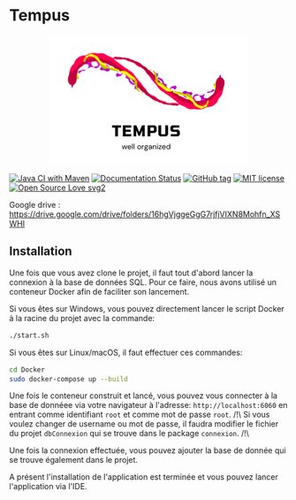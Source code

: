 
# Tempus
<p align="center">
  <img width="357" height="233" src="images/Tempus.png">
</p>

[![Java CI with Maven](https://github.com/AcademyHeig-vd/PRO-Project/actions/workflows/maven.yml/badge.svg)](https://github.com/AcademyHeig-vd/PRO-Project/actions/workflows/maven.yml)
[![Documentation Status](https://readthedocs.org/projects/ansicolortags/badge/?version=latest)](http://ansicolortags.readthedocs.io/?badge=latest)
[![GitHub tag](https://img.shields.io/github/tag/Naereen/StrapDown.js.svg)](https://GitHub.com/Naereen/StrapDown.js/tags/)
[![MIT license](https://img.shields.io/badge/License-MIT-blue.svg)](https://lbesson.mit-license.org/)
[![Open Source Love svg2](https://badges.frapsoft.com/os/v2/open-source.svg?v=103)](https://github.com/ellerbrock/open-source-badges/)



Google drive : https://drive.google.com/drive/folders/16hgVjggeGgG7rjfjVIXN8Mohfn_XSWHI

## Installation 
Une fois que vous avez clone le projet, il faut tout d'abord lancer la connexion à la base de données SQL. Pour ce faire, nous avons utilisé un conteneur Docker afin de faciliter son lancement. 

Si vous êtes sur Windows, vous pouvez directement lancer le script Docker à la racine du projet avec la commande:
````bash
./start.sh
````
Si vous êtes sur Linux/macOS, il faut effectuer ces commandes:
````bash
cd Docker
sudo docker-compose up --build
````
Une fois le conteneur construit et lancé, vous pouvez vous connecter à la base de donnéee via votre navigateur à l'adresse: `http://localhost:6060` en entrant comme identifiant `root` et comme mot de passe `root`.
/!\ Si vous voulez changer de username ou mot de passe, il faudra modifier le fichier du projet `dbConnexion` qui se trouve dans le package `connexion`. /!\

Une fois la connexion effectuée, vous pouvez ajouter la base de donnée qui se trouve également dans le projet.

A présent l'installation de l'application est terminée et vous pouvez lancer l'application via l'IDE.
